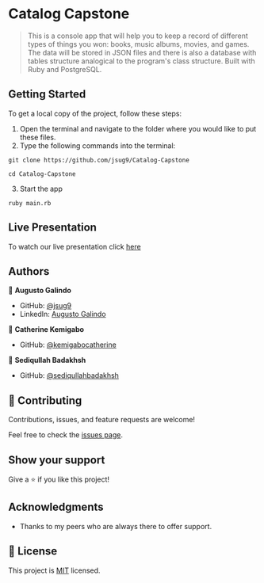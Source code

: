# Catalog Capstone

> This is a console app that will help you to keep a record of different types of things you won: books, music albums, movies, and games. The data will be stored in JSON files and there is also a database with tables structure analogical to the program's class structure. Built with Ruby and PostgreSQL.

## Getting Started

To get a local copy of the project, follow these steps: 
1. Open the terminal and navigate to the folder where you would like to put these files.
2. Type the following commands into the terminal: 
 ```
 git clone https://github.com/jsug9/Catalog-Capstone
 ```
 ```
 cd Catalog-Capstone
 ```
3. Start the app
```
ruby main.rb
```

## Live Presentation

To watch our live presentation click [here](https://drive.google.com/file/d/1TV8CuMbLRQQpGGmzervuPZgQz8MEq-WJ/view?usp=sharing)

## Authors

👤 **Augusto Galindo**

- GitHub: [@jsug9](https://github.com/jsug9)
- LinkedIn: [Augusto Galindo](https://www.linkedin.com/in/augustogalindo/)

👤 **Catherine Kemigabo**

- GitHub: [@kemigabocatherine](https://github.com/kemigabocatherine)

👤 **Sediqullah Badakhsh**

- GitHub: [@sediqullahbadakhsh](https://github.com/sediqullahbadakhsh)

## 🤝 Contributing

Contributions, issues, and feature requests are welcome!

Feel free to check the [issues page](https://github.com/jsug9/Catalog-Capstone/issues).

## Show your support

Give a ⭐️ if you like this project!

## Acknowledgments

- Thanks to my peers who are always there to offer support.

## 📝 License

This project is [MIT](./LICENSE) licensed.
